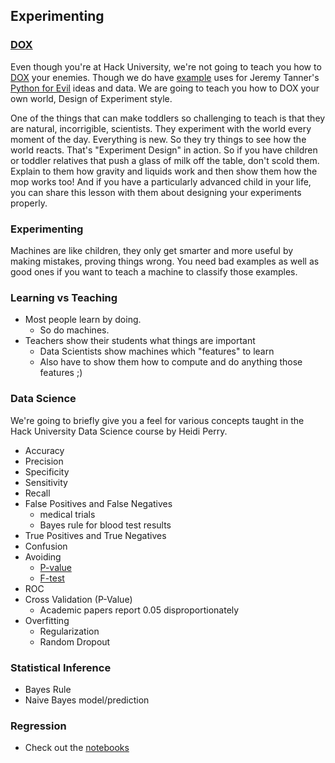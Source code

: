 ## Experimenting

### [DOX](https://en.wikipedia.org/wiki/Design_of_experiments)

Even though you're at Hack University, we're not going to teach you how to [DOX](huml/hackor/email-intersection.ipynb) your enemies. Though we do have [example](huml/hackor/email-intersection.ipynb) uses for Jeremy Tanner's [Python for Evil](https://www.youtube.com/watch?v=t-4mvV34dFw&utm_content=buffer4ef80&utm_medium=social&utm_source=twitter.com&utm_campaign=buffer) ideas and data. We are going to teach you how to DOX your own world, Design of Experiment style.

One of the things that can make toddlers so challenging to teach is that they are natural, incorrigible, scientists. They experiment with the world every moment  of the day. Everything is new. So they try things to see how the world reacts. That's "Experiment Design" in action. So if you have children or toddler relatives that push a glass of milk off the table, don't scold them. Explain to them how gravity and liquids work and then show them how the mop works too! And if you have a particularly advanced child in your life, you can share this lesson with them about designing your experiments properly.

### Experimenting

Machines are like children, they only get smarter and more useful by making mistakes, proving things wrong. You need bad examples as well as good ones if you want to teach a machine to classify those examples. 

### Learning vs Teaching

- Most people learn by doing.  
  - So do machines.  
- Teachers show their students what things are important  
  - Data Scientists show machines which "features" to learn  
  - Also have to show them how to compute and do anything those features ;)  


### Data Science 

We're going to briefly give you a feel for various concepts taught in the Hack University Data Science course by Heidi Perry.

- Accuracy
- Precision
- Specificity
- Sensitivity
- Recall
- False Positives and False Negatives
  - medical trials
  - Bayes rule for blood test results
- True Positives and True Negatives
- Confusion
- Avoiding 
  - [P-value](https://en.wikipedia.org/wiki/P-value)
  - [F-test](https://en.wikipedia.org/wiki/F-test)
- ROC
- Cross Validation (P-Value)
  - Academic papers report 0.05 disproportionately
- Overfitting
  - Regularization
  - Random Dropout

### Statistical Inference

- Bayes Rule
- Naive Bayes model/prediction

### Regression

- Check out the [notebooks](../day1)


